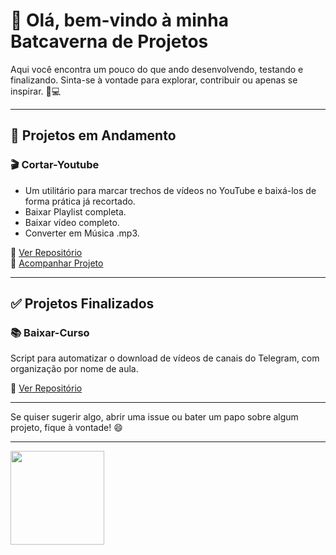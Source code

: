# 👋 Olá, bem-vindo à minha Batcaverna de Projetos 

Aqui você encontra um pouco do que ando desenvolvendo, testando e finalizando. Sinta-se à vontade para explorar, contribuir ou apenas se inspirar. 🦇💻

---

## 🚧 Projetos em Andamento

### 🎬 **Cortar-Youtube**
- Um utilitário para marcar trechos de vídeos no YouTube e baixá-los de forma prática já recortado.
- Baixar Playlist completa.
- Baixar vídeo completo.
- Converter em Música .mp3.


🔗 [Ver Repositório](https://github.com/markssants/cortar-youtube)  
📌 [Acompanhar Projeto](https://github.com/users/markssants/projects/1)

---

## ✅ Projetos Finalizados

### 📚 **Baixar-Curso**
Script para automatizar o download de vídeos de canais do Telegram, com organização por nome de aula.

🔗 [Ver Repositório](https://github.com/markssants/baixar-curso)

---

Se quiser sugerir algo, abrir uma issue ou bater um papo sobre algum projeto, fique à vontade! 😄

____
<img src="https://i.kym-cdn.com/photos/images/original/000/667/066/c21.gif" width="150" height="150" />
